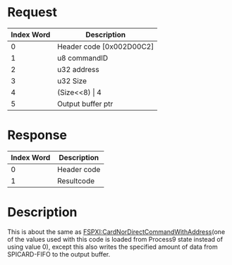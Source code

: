 # Request

| Index Word | Description                |
|------------|----------------------------|
| 0          | Header code \[0x002D00C2\] |
| 1          | u8 commandID               |
| 2          | u32 address                |
| 3          | u32 Size                   |
| 4          | (Size\<\<8) \| 4           |
| 5          | Output buffer ptr          |

# Response

| Index Word | Description |
|------------|-------------|
| 0          | Header code |
| 1          | Resultcode  |

# Description

This is about the same as
[FSPXI:CardNorDirectCommandWithAddress](FSPXI:CardNorDirectCommandWithAddress "wikilink")(one
of the values used with this code is loaded from Process9 state instead
of using value 0), except this also writes the specified amount of data
from SPICARD-FIFO to the output buffer.